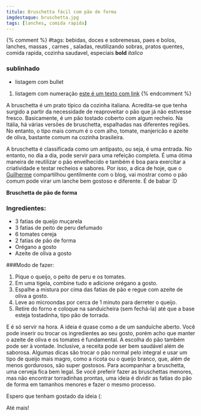 ```yaml
---
titulo: Bruschetta fácil com pão de forma
imgdestaque: bruschetta.jpg
tags: [lanches, comida rapida]
---
```

{% comment %}
#tags: bebidas, doces e sobremesas, paes e bolos, lanches, massas , carnes , saladas, reutilizando sobras, pratos quentes, comida rapida, cozinha saudavel, especiais
**bold**
*italico*
### sublinhado
* listagem com bullet
1. listagem com numeração
[este é um texto com link](https://www.enderecodolink.com)
{% endcomment %}

A bruschetta é um prato típico da cozinha italiana. Acredita-se que tenha surgido a partir da necessidade de reaproveitar o pão que já não estivesse fresco. Basicamente, é um pão tostado coberto com algum recheio. Na Itália, há várias versões de bruschetta, espalhadas nas diferentes regiões. No entanto, o tipo mais comum é o com alho, tomate, manjericão e azeite de oliva, bastante comum na cozinha brasileira.

A bruschetta é classificada como um antipasto, ou seja, é uma entrada. No entanto, no dia a dia, pode servir para uma refeição completa. É uma ótima maneira de reutilizar o pão envelhecido e também é boa para exercitar a criatividade e testar recheios e sabores. Por isso, a dica de hoje, que o [Guilherme](https://www.facebook.com/guilherme.fmoreira?fref=ts) compartilhou gentilmente com o blog, vai mostrar como o pão comum pode virar um lanche bem gostoso e diferente. É de babar :D

**Bruschetta de pão de forma**

### Ingredientes:

* 3 fatias de queijo muçarela
* 3 fatias de peito de peru defumado
* 6 tomates cereja
* 2 fatias de pão de forma
* Orégano a gosto 
* Azeite de oliva a gosto

###Modo de fazer:

1. Pique o queijo, o peito de peru e os tomates. 
2. Em uma tigela, combine tudo e adicione orégano a gosto.
3. Espalhe a mistura por cima das fatias de pão e regue com azeite de oliva a gosto.
4. Leve ao microondas por cerca de 1 minuto para derreter o queijo.
5. Retire do forno e coloque na sanduicheira (sem fechá-la) até que a base esteja tostadinha, tipo pão de torrada. 

E é só servir na hora. A ideia é quase como a de um sanduíche aberto. Você pode inserir ou trocar os ingredientes ao seu gosto, porém acho que manter o azeite de oliva e os tomates é fundamental. A escolha do pão também pode ser à vontade. Inclusive, a receita pode ser bem saudável além de saborosa. Algumas dicas são trocar o pão normal pelo integral e usar um tipo de queijo mais magro, como a ricota ou o queijo branco, que, além de menos gordurosos, são super gostosos. Para acompanhar a bruschetta, uma cerveja fica bem legal. Se você preferir fazer as bruschettas menores, mas não encontrar torradinhas prontas, uma ideia é dividir as fatias do pão de forma em tamanhos menores e fazer o mesmo processo. 

Espero que tenham gostado da ideia (:

Até mais!